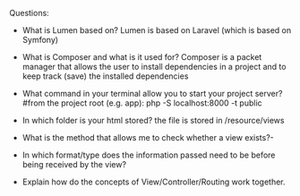 Questions:
- What is Lumen based on?
Lumen is based on Laravel (which is based on Symfony)
- What is Composer and what is it used for?
Composer is a packet manager that allows the user to install dependencies in a project and to keep track (save) the installed dependencies
- What command in your terminal allow you to start your project server?
#from the project root (e.g. app):
php -S localhost:8000 -t public
- In which folder is your html stored?
the file is stored in /resource/views
- What is the method that allows me to check whether a view exists?-

- In which format/type does the information passed need to be before being received by the view?

- Explain how do the concepts of View/Controller/Routing work together.